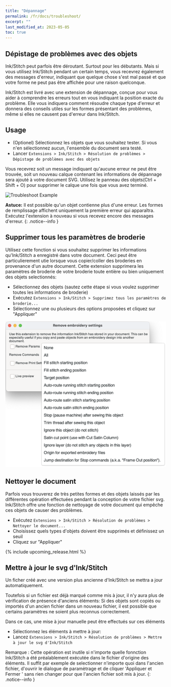 ```yaml
---
title: "Dépannage"
permalink: /fr/docs/troubleshoot/
excerpt: ""
last_modified_at: 2023-05-05
toc: true
---
```

## Dépistage de problèmes avec des objets

Ink/Stitch peut parfois être déroutant. Surtout pour les débutants. Mais si vous utilisez Ink/Stitch pendant un certain temps, vous recevrez également des messages d'erreur, indiquant que quelque chose s'est mal passé et que votre forme ne peut pas être affichée pour une raison quelconque.

Ink/Stitch est livré avec une extension de dépannage, conçue pour vous aider à comprendre les erreurs tout en vous indiquant la position exacte du problème. Elle vous indiquera comment résoudre chaque type d'erreur et donnera des conseils utiles sur les formes présentant des problèmes, même si elles ne causent pas d'erreur dans Ink/Stitch.

## Usage

* (Optionel) Sélectionnez les objets que vous souhaitez tester. Si vous n'en sélectionnez aucun, l'ensemble du document sera testé.
* Lancer `Extensions > Ink/Stitch > Résolution de problèmes > Dépistage de problèmes avec des objets`

Vous recevrez soit un message indiquant qu'aucune erreur ne peut être trouvée, soit un nouveau calque contenant les informations de dépannage sera ajouté à votre document SVG. Utilisez le panneau des objets(Ctrl + Shift + O) pour supprimer le calque une fois que vous avez terminé.

![Troubleshoot Example](/assets/images/docs/fr/troubleshoot.jpg)

**Astuce:** Il est possible qu'un objet contienne plus d'une erreur. Les formes de remplissage affichent uniquement la première erreur qui apparaîtra. Exécutez l'extension à nouveau si vous recevez encore des messages d'erreur.
{: .notice--info }

## Supprimer tous les paramètres de broderie

Utilisez cette fonction si vous souhaitez supprimer les informations qu'Ink/Stitch a enregistré dans votre document.
Ceci peut être particulierement utie lorsque vous copier/coller des broderies en provenance d'un autre document.
Cette extension supprimera les paramètres de broderie de votre broderie toute entière ou bien uniquement des objets selectionnés:
* Sélectionnez des objets (sautez cette étape si vous voulez supprimer toutes les informations de broderie)
* Exécutez `Extensions > Ink/Stitch > Supprimez tous les paramètres de broderie...`
* Sélectionnez une ou plusieurs des options proposées et cliquez sur "Appliquer" 

![Remove embroidery settings - GUI](/assets/images/docs/en/remove-embroidery-settings.png)

## Nettoyer le document

Parfois vous trouverez de très petites formes et des objets laissés par les différentes opération effectuées pendant la conception de votre fichier svg.
Ink/Stitch  offre une fonction de nettoyage de votre document qui empêche ces objets de causer des problèmes.

* Exécutez `Extensions > Ink/Stitch > Résolution de problèmes > Nettoyer le document...`
* Choisissez quels types d'objets doivent être supprimés et définissez un seuil
* Cliquez sur "Appliquer"

{% include upcoming_release.html %}
## Mettre à jour le svg d'Ink/Stitch 

Un ficher créé avec une version plus ancienne d'Ink/Stitch  se mettra a jour automatiquement.

Toutefois si un fichier est déjà marqué comme mis à jour, il n'y aura plus de vérification de présence d'anciens éléments: Si des objets sont copiés ou importés d'un ancien fichier dans un nouveau fichier, il est possible que certains paramètres ne soient plus reconnus correctement.

Dans ce cas, une mise à jour manuelle peut être effectués sur ces éléments

* Sélectionnez les éléments à mettre à jour:
* Lancez `Extensions > Ink/Stitch > Résolution de problèmes > Mettre à jour le svg d'Ink/Stitch`

Remarque : Cette opération est inutile si n'importe quelle fonnction Ink/Stitch a été préalablement exécutée dans le fichier d'origine des éléments. Il suffit par exemple de selectionner n'importe quoi dans l'ancien fichier, d'ouvrir le dialogue de paramètrage et de cliquer 'Appliquer et Fermer ' sans rien changer pour que l'ancien fichier soit mis à jour. 
{: .notice--info }


